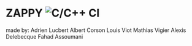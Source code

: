 # ZAPPY ![C/C++ CI](https://github.com/Albert-Corson/PSU_zappy_2019/workflows/C/C++%20CI/badge.svg?branch=master)

made by:
Adrien Lucbert
Albert Corson
Louis Viot
Mathias Vigier
Alexis Delebecque
Fahad Assoumani
